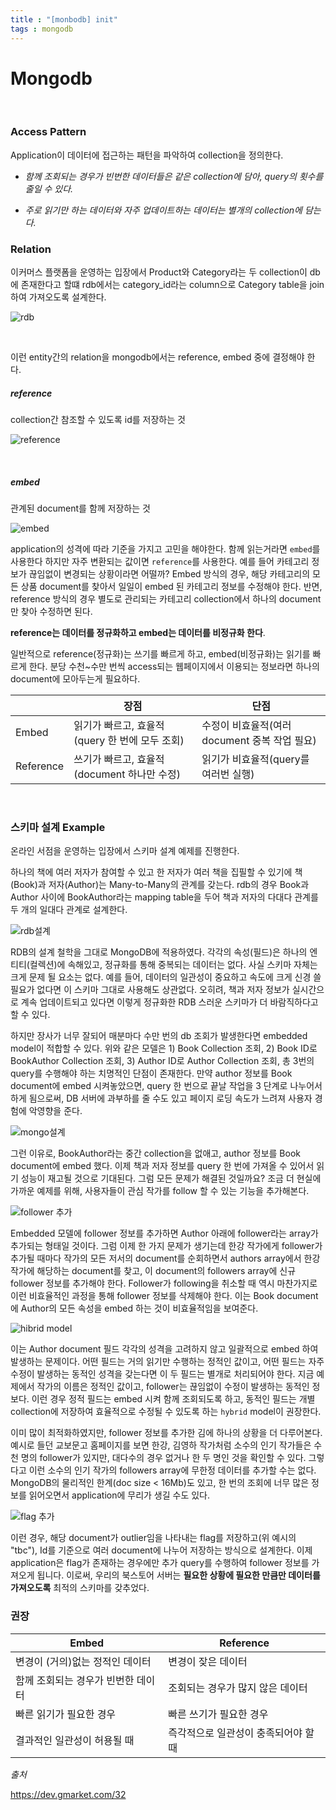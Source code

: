 ```yaml
---
title : "[monbodb] init"
tags : mongodb
---
```


# Mongodb

<br/>

### Access Pattern

Application이 데이터에 접근하는 패턴을 파악하여 collection을 정의한다.

* *함께 조회되는 경우가 빈번한 데이터들은 같은 collection에 담아, query의 횟수를 줄일 수 있다.*

- *주로 읽기만 하는 데이터와 자주 업데이트하는 데이터는 별개의 collection에 담는다.*



### Relation

이커머스 플랫폼을 운영하는 입장에서 Product와 Category라는 두 collection이 db에 존재한다고 할떄 rdb에서는 category_id라는 column으로 Category table을 join하여 가져오도록 설계한다.

![rdb](https://github.com/rlaguswhd19/rlaguswhd19.github.com/assets/46040824/a4feb88e-6322-47b8-8373-615477069596)

<br/>

이런 entity간의 relation을 mongodb에서는 reference, embed 중에 결정해야 한다.

##### reference

collection간 참조할 수 있도록 id를 저장하는 것

![reference](https://github.com/rlaguswhd19/rlaguswhd19.github.com/assets/46040824/483be928-cbec-4347-a1ae-bcbdf1b7a448)

<br/>

##### embed

관계된 document를 함께 저장하는 것

![embed](https://github.com/rlaguswhd19/rlaguswhd19.github.com/assets/46040824/0a569f6d-eb45-47d9-90dc-48e67dfbe5ef)



application의 성격에 따라 기준을 가지고 고민을 해야한다. 함께 읽는거라면 `embed`를 사용한다 하지만 자주 변환되는 값이면 `reference`를 사용한다. 예를 들어 카테고리 정보가 끊임없이 변경되는 상황이라면 어떨까? Embed 방식의 경우, 해당 카테고리의 모든 상품 document를 찾아서 일일이 embed 된 카테고리 정보를 수정해야 한다. 반면, reference 방식의 경우 별도로 관리되는 카테고리 collection에서 하나의 document만 찾아 수정하면 된다.

**reference는 데이터를 정규화하고 embed는 데이터를 비정규화 한다**.

일반적으로 reference(정규화)는 쓰기를 빠르게 하고, embed(비정규화)는 읽기를 빠르게 한다. 분당 수천~수만 번씩 access되는 웹페이지에서 이용되는 정보라면 하나의 document에 모아두는게 필요하다.

|           | **장점**                                       | **단점**                                      |
| --------- | ---------------------------------------------- | --------------------------------------------- |
| Embed     | 읽기가 빠르고, 효율적(query 한 번에 모두 조회) | 수정이 비효율적(여러 document 중복 작업 필요) |
| Reference | 쓰기가 빠르고, 효율적(document 하나만 수정)    | 읽기가 비효율적(query를 여러번 실행)          |

<br/>

### 스키마 설계 Example

온라인 서점을 운영하는 입장에서 스키마 설계 예제를 진행한다.

하나의 책에 여러 저자가 참여할 수 있고 한 저자가 여러 책을 집필할 수 있기에 책(Book)과 저자(Author)는 Many-to-Many의 관계를 갖는다. rdb의 경우 Book과 Author 사이에 BookAuthor라는 mapping table을 두어 책과 저자의 다대다 관계를 두 개의 일대다 관계로 설계한다.

![rdb설계](https://github.com/rlaguswhd19/rlaguswhd19.github.com/assets/46040824/94893b7d-3c3a-4a65-9d43-dcf25c181828)

RDB의 설계 철학을 그대로 MongoDB에 적용하였다. 각각의 속성(필드)은 하나의 엔티티(컬렉션)에 속해있고, 정규화를 통해 중복되는 데이터는 없다. 사실 스키마 자체는 크게 문제 될 요소는 없다. 예를 들어, 데이터의 일관성이 중요하고 속도에 크게 신경 쓸 필요가 없다면 이 스키마 그대로 사용해도 상관없다. 오히려, 책과 저자 정보가 실시간으로 계속 업데이트되고 있다면 이렇게 정규화한 RDB 스러운 스키마가 더 바람직하다고 할 수 있다.

하지만 장사가 너무 잘되어 매분마다 수만 번의 db 조회가 발생한다면 embedded model이 적합할 수 있다. 위와 같은 모델은 1) Book Collection 조회, 2) Book ID로 BookAuthor Collection 조회, 3) Author ID로 Author Collection 조회, 총 3번의 query를 수행해야 하는 치명적인 단점이 존재한다. 만약 author 정보를 Book document에 embed 시켜놓았으면, query 한 번으로 끝날 작업을 3 단계로 나누어서 하게 됨으로써, DB 서버에 과부하를 줄 수도 있고 페이지 로딩 속도가 느려져 사용자 경험에 악영향을 준다.

![mongo설계](https://github.com/rlaguswhd19/rlaguswhd19.github.com/assets/46040824/79312056-59c4-4535-9b60-0eb78cd21750)

그런 이유로, BookAuthor라는 중간 collection을 없애고, author 정보를 Book document에 embed 했다. 이제 책과 저자 정보를 query 한 번에 가져올 수 있어서 읽기 성능이 재고될 것으로 기대된다. 그럼 모든 문제가 해결된 것일까요? 조금 더 현실에 가까운 예제를 위해, 사용자들이 관심 작가를 follow 할 수 있는 기능을 추가해본다.

![follower 추가](https://github.com/rlaguswhd19/rlaguswhd19.github.com/assets/46040824/79f911a2-a14f-4057-aa8a-0099ff26a4fd)

 Embedded 모델에 follower 정보를 추가하면 Author 아래에 follower라는 array가 추가되는 형태일 것이다. 그럼 이제 한 가지 문제가 생기는데 한강 작가에게 follower가 추가될 때마다 작가의 모든 저서의 document를 순회하면서 authors array에서 한강 작가에 해당하는 document를 찾고, 이 document의 followers array에 신규 follower 정보를 추가해야 한다. Follower가 following을 취소할 때 역시 마찬가지로 이런 비효율적인 과정을 통해 follower 정보를 삭제해야 한다. 이는 Book document에 Author의 모든 속성을 embed 하는 것이 비효율적임을 보여준다.

![hibrid model](https://github.com/rlaguswhd19/rlaguswhd19.github.com/assets/46040824/69a598f3-45bd-4d3d-aecc-f90a5765de49)

이는 Author document 필드 각각의 성격을 고려하지 않고 일괄적으로 embed 하여 발생하는 문제이다. 어떤 필드는 거의 읽기만 수행하는 정적인 값이고, 어떤 필드는 자주 수정이 발생하는 동적인 성격을 갖는다면 이 두 필드는 별개로 처리되어야 한다. 지금 예제에서 작가의 이름은 정적인 값이고, follower는 끊임없이 수정이 발생하는 동적인 정보다. 이런 경우 정적 필드는 embed 시켜 함께 조회되도록 하고, 동적인 필드는 개별 collection에 저장하여 효율적으로 수정될 수 있도록 하는 `hybrid` model이 권장한다.

 이미 많이 최적화하였지만, follower 정보를 추가한 김에 하나의 상황을 더 다루어본다. 예시로 들던 교보문고 홈페이지를 보면 한강, 김영하 작가처럼 소수의 인기 작가들은 수천 명의 follower가 있지만, 대다수의 경우 없거나 한 두 명인 것을 확인할 수 있다. 그렇다고 이런 소수의 인기 작가의 followers array에 무한정 데이터를 추가할 수는 없다. MongoDB의 물리적인 한계(doc size < 16Mb)도 있고, 한 번의 조회에 너무 많은 정보를 읽어오면서 application에 무리가 생길 수도 있다.

![flag 추가](https://github.com/rlaguswhd19/rlaguswhd19.github.com/assets/46040824/680f0dda-2049-40b3-ac92-c6a7147b4c2a)

 이런 경우, 해당 document가 outlier임을 나타내는 flag를 저장하고(위 예시의 "tbc"), Id를 기준으로 여러 document에 나누어 저장하는 방식으로 설계한다. 이제 application은 flag가 존재하는 경우에만 추가 query를 수행하여 follower 정보를 가져오게 됩니다. 이로써, 우리의 북스토어 서버는 **필요한 상황에 필요한 만큼만 데이터를 가져오도록** 최적의 스키마를 갖추었다.

### 권장

| **Embed**                          | **Reference**                        |
| ---------------------------------- | ------------------------------------ |
| 변경이 (거의)없는 정적인 데이터    | 변경이 잦은 데이터                   |
| 함께 조회되는 경우가 빈번한 데이터 | 조회되는 경우가 많지 않은 데이터     |
| 빠른 읽기가 필요한 경우            | 빠른 쓰기가 필요한 경우              |
| 결과적인 일관성이 허용될 때        | 즉각적으로 일관성이 충족되어야 할 때 |



*출처*

https://dev.gmarket.com/32